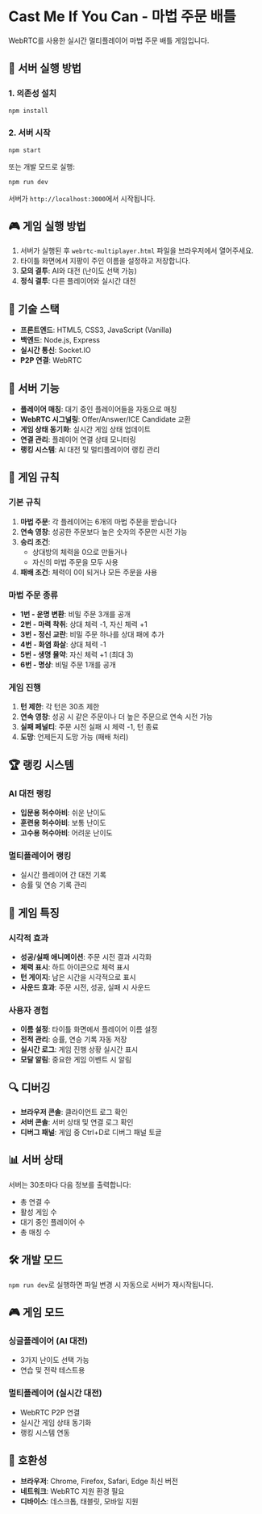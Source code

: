 # Cast Me If You Can - 마법 주문 배틀

WebRTC를 사용한 실시간 멀티플레이어 마법 주문 배틀 게임입니다.

## 🚀 서버 실행 방법

### 1. 의존성 설치
```bash
npm install
```

### 2. 서버 시작
```bash
npm start
```

또는 개발 모드로 실행:
```bash
npm run dev
```

서버가 `http://localhost:3000`에서 시작됩니다.

## 🎮 게임 실행 방법

1. 서버가 실행된 후 `webrtc-multiplayer.html` 파일을 브라우저에서 열어주세요.
2. 타이틀 화면에서 지팡이 주인 이름을 설정하고 저장합니다.
3. **모의 결투**: AI와 대전 (난이도 선택 가능)
4. **정식 결투**: 다른 플레이어와 실시간 대전

## 🔧 기술 스택

- **프론트엔드**: HTML5, CSS3, JavaScript (Vanilla)
- **백엔드**: Node.js, Express
- **실시간 통신**: Socket.IO
- **P2P 연결**: WebRTC

## 📡 서버 기능

- **플레이어 매칭**: 대기 중인 플레이어들을 자동으로 매칭
- **WebRTC 시그널링**: Offer/Answer/ICE Candidate 교환
- **게임 상태 동기화**: 실시간 게임 상태 업데이트
- **연결 관리**: 플레이어 연결 상태 모니터링
- **랭킹 시스템**: AI 대전 및 멀티플레이어 랭킹 관리

## 🎯 게임 규칙

### 기본 규칙
1. **마법 주문**: 각 플레이어는 6개의 마법 주문을 받습니다
2. **연속 영창**: 성공한 주문보다 높은 숫자의 주문만 시전 가능
3. **승리 조건**: 
   - 상대방의 체력을 0으로 만들거나
   - 자신의 마법 주문을 모두 사용
4. **패배 조건**: 체력이 0이 되거나 모든 주문을 사용

### 마법 주문 종류
- **1번 - 운명 변환**: 비밀 주문 3개를 공개
- **2번 - 마력 착취**: 상대 체력 -1, 자신 체력 +1
- **3번 - 정신 교란**: 비밀 주문 하나를 상대 패에 추가
- **4번 - 화염 화살**: 상대 체력 -1
- **5번 - 생명 물약**: 자신 체력 +1 (최대 3)
- **6번 - 명상**: 비밀 주문 1개를 공개

### 게임 진행
1. **턴 제한**: 각 턴은 30초 제한
2. **연속 영창**: 성공 시 같은 주문이나 더 높은 주문으로 연속 시전 가능
3. **실패 페널티**: 주문 시전 실패 시 체력 -1, 턴 종료
4. **도망**: 언제든지 도망 가능 (패배 처리)

## 🏆 랭킹 시스템

### AI 대전 랭킹
- **입문용 허수아비**: 쉬운 난이도
- **훈련용 허수아비**: 보통 난이도  
- **고수용 허수아비**: 어려운 난이도

### 멀티플레이어 랭킹
- 실시간 플레이어 간 대전 기록
- 승률 및 연승 기록 관리

## 🎨 게임 특징

### 시각적 효과
- **성공/실패 애니메이션**: 주문 시전 결과 시각화
- **체력 표시**: 하트 아이콘으로 체력 표시
- **턴 게이지**: 남은 시간을 시각적으로 표시
- **사운드 효과**: 주문 시전, 성공, 실패 시 사운드

### 사용자 경험
- **이름 설정**: 타이틀 화면에서 플레이어 이름 설정
- **전적 관리**: 승률, 연승 기록 자동 저장
- **실시간 로그**: 게임 진행 상황 실시간 표시
- **모달 알림**: 중요한 게임 이벤트 시 알림

## 🔍 디버깅

- **브라우저 콘솔**: 클라이언트 로그 확인
- **서버 콘솔**: 서버 상태 및 연결 로그 확인
- **디버그 패널**: 게임 중 Ctrl+D로 디버그 패널 토글

## 📊 서버 상태

서버는 30초마다 다음 정보를 출력합니다:
- 총 연결 수
- 활성 게임 수
- 대기 중인 플레이어 수
- 총 매칭 수

## 🛠️ 개발 모드

`npm run dev`로 실행하면 파일 변경 시 자동으로 서버가 재시작됩니다.

## 🎮 게임 모드

### 싱글플레이어 (AI 대전)
- 3가지 난이도 선택 가능
- 연습 및 전략 테스트용

### 멀티플레이어 (실시간 대전)
- WebRTC P2P 연결
- 실시간 게임 상태 동기화
- 랭킹 시스템 연동

## 📱 호환성

- **브라우저**: Chrome, Firefox, Safari, Edge 최신 버전
- **네트워크**: WebRTC 지원 환경 필요
- **디바이스**: 데스크톱, 태블릿, 모바일 지원 